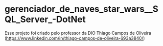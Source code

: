 # gerenciador_de_naves_star_wars__SQL_Server_-DotNet
Esse projeto foi criado pelo professor da DIO Thiago Campos de Oliveira (https://www.linkedin.com/in/thiago-campos-de-oliveira-693a3840/)
